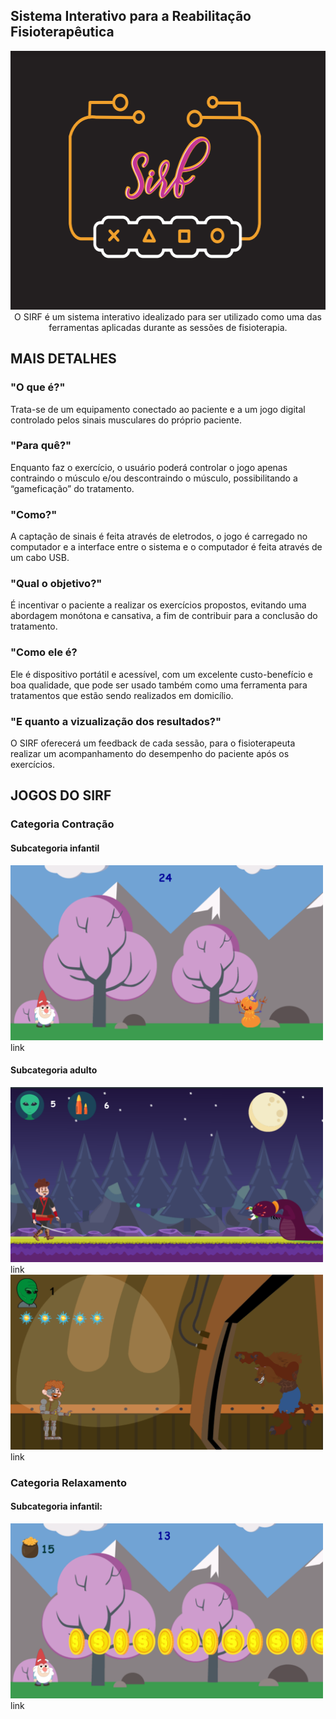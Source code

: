 ##   Sistema Interativo para a Reabilitação Fisioterapêutica

<center>
<img src="LOGO.PNG" width="558" height="414"> 
</center>
<center>
O SIRF é um sistema interativo idealizado para ser utilizado como uma das ferramentas aplicadas durante as sessões de fisioterapia. 
</center>

## MAIS DETALHES 

### "O que é?"
Trata-se de um equipamento conectado ao paciente e a um jogo digital controlado pelos sinais musculares do próprio paciente.

### "Para quê?"
Enquanto faz o exercício, o usuário poderá controlar o jogo apenas contraindo o músculo e/ou descontraindo o músculo, possibilitando a “gameficação” do tratamento.

### "Como?"
A captação de sinais é feita através de eletrodos, o jogo é carregado no computador e a interface entre o sistema e o computador é feita através de um cabo USB.

### "Qual o objetivo?"
É incentivar o paciente a realizar os exercícios propostos, evitando uma abordagem monótona e cansativa, a fim de contribuir para a conclusão do tratamento.

### "Como ele é?
Ele é dispositivo portátil e acessível, com um excelente custo-benefício e boa qualidade, que pode ser usado também como uma ferramenta para tratamentos que estão sendo realizados em domicílio.

### "E quanto a vizualização dos resultados?"
O SIRF oferecerá um feedback de cada sessão, para o fisioterapeuta realizar um acompanhamento do desempenho do paciente após os exercícios.

## JOGOS DO SIRF

### Categoria Contração
#### Subcategoria infantil
<img src="icon1.png" width="500" height="280"> 
<br>
link

#### Subcategoria adulto
<img src="icon3.png" width="500" height="280"> 
<br>
link

<img src="icon4.png" width="500" height="280"> 
<br>
link

### Categoria Relaxamento

#### Subcategoria infantil:
<img src="icon2.png" width="500" height="280"> 
<br>
link
